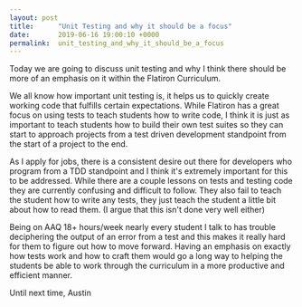 ```yaml
---
layout: post
title:      "Unit Testing and why it should be a focus"
date:       2019-06-16 19:00:10 +0000
permalink:  unit_testing_and_why_it_should_be_a_focus
---
```



Today we are going to discuss unit testing and why I think there should be more of an emphasis on it within the Flatiron Curriculum. 

We all know how important unit testing is, it helps us to quickly create working code that fulfills certain expectations. While Flatiron has a great focus on using tests to teach students how to write code, I think it is just as important to teach students how to build their own test suites so they can start to approach projects from a test driven development standpoint from the start of a project to the end. 

As I apply for jobs, there is a consistent desire out there for developers who program from a TDD standpoint and I think it's extremely important for this to be addressed. While there are a couple lessons on tests and testing code they are currently confusing and difficult to follow. They also fail to teach the student how to write any tests, they just teach the student a little bit about how to read them. (I argue that this isn't done very well either) 

Being on AAQ 18+ hours/week nearly every student I talk to has trouble deciphering the output of an error from a test and this makes it really hard for them to figure out how to move forward. Having an emphasis on exactly how tests work and how to craft them would go a long way to helping the students be able to work through the curriculum in a more productive and efficient manner. 

Until next time,
Austin
